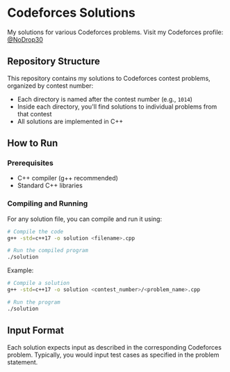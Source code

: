 # Codeforces Solutions

My solutions for various Codeforces problems. Visit my Codeforces profile: [@NoDrop30](https://codeforces.com/profile/NoDrop30)

## Repository Structure

This repository contains my solutions to Codeforces contest problems, organized by contest number:

- Each directory is named after the contest number (e.g., `1014`)
- Inside each directory, you'll find solutions to individual problems from that contest
- All solutions are implemented in C++

## How to Run

### Prerequisites
- C++ compiler (g++ recommended)
- Standard C++ libraries

### Compiling and Running
For any solution file, you can compile and run it using:

```bash
# Compile the code
g++ -std=c++17 -o solution <filename>.cpp

# Run the compiled program
./solution
```

Example:
```bash
# Compile a solution
g++ -std=c++17 -o solution <contest_number>/<problem_name>.cpp

# Run the program
./solution
```

## Input Format
Each solution expects input as described in the corresponding Codeforces problem. Typically, you would input test cases as specified in the problem statement.

